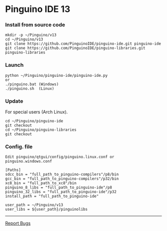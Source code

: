 Pinguino IDE 13
===============

### Install from source code ###
```shell
mkdir -p ~/Pinguino/v13
cd ~/Pinguino/v13
git clone https://github.com/PinguinoIDE/pinguino-ide.git pinguino-ide
git clone https://github.com/PinguinoIDE/pinguino-libraries.git pinguino-libraries 
```

### Launch ###
```shell
python ~/Pinguino/pinguino-ide/pinguino-ide.py
or
./pinguino.bat (Windows)
./pinguino.sh  (Linux)
```

### Update ###
For special users (Arch Linux).
```shell
cd ~/Pinguino/pinguino-ide
git checkout
cd ~/Pinguino/pinguino-libraries
git checkout
```

### Config. file ###
```shell
Edit pinguino/qtgui/config/pinguino.linux.conf or pinguino.windows.conf

[Paths]
sdcc_bin = "full_path_to_pinguino-compilers"/p8/bin
gcc_bin = "full_path_to_pinguino-compilers"/p32/bin
xc8_bin = "full_path_to_xc8"/bin
pinguino_8_libs = "full_path_to_pinguino-ide"/p8
pinguino_32_libs = "full_path_to_pinguino-ide"/p32
install_path = "full_path_to_pinguino-ide"

user_path = ~/Pinguino/v13
user_libs = ${user_path}/pinguinolibs
```

----
[Report Bugs](https://github.com/PinguinoIDE/pinguino-ide/issues)

